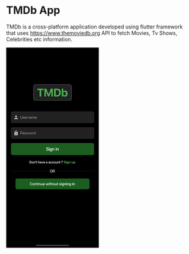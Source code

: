 # TMDb App

TMDb is a cross-platform application developed using flutter framework that uses https://www.themoviedb.org API 
to fetch Movies, Tv Shows, Celebrities etc information.


<img src="Images/iOS/1.png" width="250">
